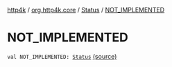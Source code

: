 [http4k](../../index.md) / [org.http4k.core](../index.md) / [Status](index.md) / [NOT_IMPLEMENTED](./-n-o-t_-i-m-p-l-e-m-e-n-t-e-d.md)

# NOT_IMPLEMENTED

`val NOT_IMPLEMENTED: `[`Status`](index.md) [(source)](https://github.com/http4k/http4k/blob/master/http4k-core/src/main/kotlin/org/http4k/core/Status.kt#L53)